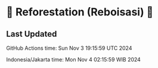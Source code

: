
# 🌳 Reforestation (Reboisasi) 🌲

## Last Updated

GitHub Actions time: Sun Nov  3 19:15:59 UTC 2024

Indonesia/Jakarta time: Mon Nov  4 02:15:59 WIB 2024
